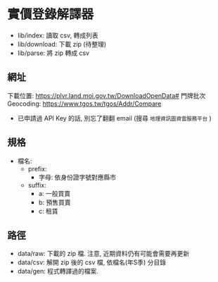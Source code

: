 # 實價登錄解譯器

 - lib/index: 讀取 csv, 轉成列表
 - lib/download: 下載 zip (待整理)
 - lib/parse: 將 zip 轉成 csv


## 網址

下載位置: https://plvr.land.moi.gov.tw/DownloadOpenData#
門牌批次 Geocoding: https://www.tgos.tw/tgos/Addr/Compare
 - 已申請過 API Key 的話, 別忘了翻翻 email (搜尋 `地理資訊圖資雲服務平台` )


## 規格

 - 檔名:
   - prefix:
     - 字母: 依身份證字號對應縣市
   - suffix:
     - a: 一般買賣
     - b: 預售買賣
     - c: 租賃


## 路徑

 - data/raw: 下載的 zip 檔. 注意, 近期資料仍有可能會需要再更新
 - data/csv: 解開 zip 後的 csv 檔, 依檔名(年S季) 分目錄
 - data/gen: 程式轉譯過的檔案.
